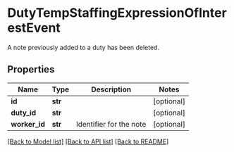 # DutyTempStaffingExpressionOfInterestEvent

A note previously added to a duty has been deleted.
## Properties
Name | Type | Description | Notes
------------ | ------------- | ------------- | -------------
**id** | **str** |  | [optional] 
**duty_id** | **str** |  | [optional] 
**worker_id** | **str** | Identifier for the note | [optional] 

[[Back to Model list]](../README.md#documentation-for-models) [[Back to API list]](../README.md#documentation-for-api-endpoints) [[Back to README]](../README.md)


